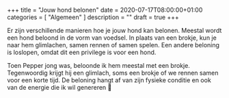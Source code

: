 +++
title =  "Jouw hond belonen"
date = 2020-07-17T08:00:00+01:00
categories = [
    "Algemeen"
]
description = ""
draft = true
+++

Er zijn verschillende manieren hoe je jouw hond kan belonen. Meestal wordt een hond beloond in de vorm van voedsel. In plaats van een brokje, kun je naar hem glimlachen, samen rennen of samen spelen. Een andere beloning is loslopen, omdat dit een privilege is voor een hond.

Toen Pepper jong was, beloonde ik hem meestal met een brokje. Tegenwoordig krijgt hij een glimlach, soms een brokje of we rennen samen voor een korte tijd. De beloning hangt af van zijn fysieke conditie en ook van de energie die ik wil genereren 🐾

